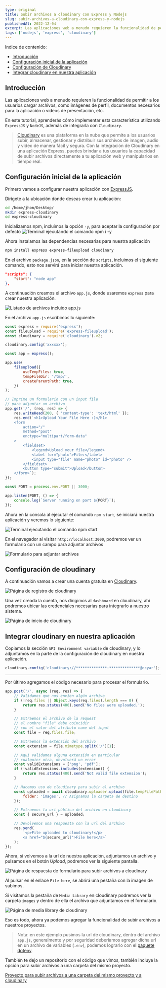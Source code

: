 ```yaml
---
type: original
title: Subir archivos a cloudinary con Express y Nodejs
slug: subir-archivos-a-cloudinary-con-express-y-nodejs
publishedAt: 2022-12-04
excerpt: Las aplicaciones web a menudo requieren la funcionalidad de permitir a los usuarios cargar archivos, como imágenes de perfil, documentos necesarios para la aplicación o videos de presentación, etc.
tags: ['nodejs', 'express', 'cloudinary']
---
```

<div class="indice">
Indice de contenido:

- [Introducción](#introducción "Introducción")
- [Configuración inicial de la aplicación](#configuración-inicial-de-la-aplicación "Configuración inicial de la aplicación")
- [Configuración de Cloudinary](#configuración-de-cloudinary "Configuración de Cloudinary")
- [Integrar cloudinary en nuestra aplicación](#integrar-cloudinary-en-nuestra-aplicación "Integrar cloudinary en nuestra aplicación")
</div>

## Introducción

Las aplicaciones web a menudo requieren la funcionalidad de permitir a los usuarios cargar archivos, como imágenes de perfil, documentos necesarios para la aplicación o videos de presentación, etc.

En este tutorial, aprenderás cómo implementar esta característica utilizando `ExpressJS` y `NodeJS`, además de integrarla con `Cloudinary`.

> <a href="https://cloudinary.com/" target="_blank" title="Cloudinary" rel="nofollow noopener">Cloudinary</a> es una plataforma en la nube que permite a los usuarios subir, almacenar, gestionar y distribuir sus archivos de imagen, audio y video de manera fácil y segura. Con la integración de Cloudinary en una aplicación Express, puedes brindar a tus usuarios la capacidad de subir archivos directamente a tu aplicación web y manipularlos en tiempo real.

## Configuración inicial de la aplicación

Primero vamos a configurar nuestra aplicación con <a href="https://expressjs.com/" target="_blank" title="Express js" rel="nofollow noopener">ExpressJS</a>.

Dirígete a la ubicación donde deseas crear tu aplicación:

```zsh title="Terminal"
cd /home/jhon/Desktop/
mkdir express-cloudinary
cd express-cloudinary
```

Inicializamos npm, incluimos la opción `-y`, para aceptar la configuración por defecto
![Terminal ejecutando el comando npm i -y](/images/express-cloudinary/npm-init.webp "Terminal ejecutando el comando npm i -y")

Ahora instalamos las dependencias necesarias para nuestra aplicación

```bash title="Terminal"
npm install express express-fileupload cloudinary
```

En el archivo `package.json`, en la sección de `scripts`, incluimos el siguiente comando, esto nos servirá para iniciar nuestra aplicación.

```json title="package.json" ins={2}
"scripts": {
    "start": "node app"
},
```

A continuación creamos el archivo `app.js`, donde usaremos `express` para crear nuestra aplicación.

![Listado de archivos incluido app.js](/images/express-cloudinary/app-js.webp "Listado de archivos incluido app.js")

En el archivo `app.js` escribimos lo siguiente:

```js title="app.js"
const express = require('express');
const fileupload = require('express-fileupload');
const cloudinary = require('cloudinary').v2;

cloudinary.config('xxxxxx');

const app = express();

app.use(
    fileupload({
        useTempFiles: true,
        tempFileDir: '/tmp/',
        createParentPath: true,
    })
);

// Imprime un formulario con un input file
// para adjuntar un archivo
app.get('/', (req, res) => {
    res.writeHead(200, { 'content-type': 'text/html' });
    res.end(`<h1>Upload Your File Here :)</h1>
    <form
        action="/"
        method="post"
        enctype="multipart/form-data"
    >
        <fieldset>
            <legend>Upload your file</legend>
            <label for="photo">File:</label>
            <input type="file" name="photo" id="photo" />
        </fieldset>
        <button type="submit">Upload</button>
    </form>`);
});

const PORT = process.env.PORT || 3000;

app.listen(PORT, () => {
    console.log(`Server running on port ${PORT}`);
});
```

Ahora en la consola al ejecutar el comando `npm start`, se iniciará nuestra aplicación y veremos lo siguiente:

![Terminal ejecutando el comando npm start](/images/express-cloudinary/npm-start.webp "Terminal ejecutando el comando npm start")

En el navegador al visitar `http://localhost:3000`, podremos ver un formulario con un campo para adjuntar archivos

![Formulario para adjuntar archivos](/images/express-cloudinary/localhost.webp "Formulario para adjuntar archivos")

## Configuración de cloudinary

A continuación vamos a crear una cuenta gratuita en <a href="https://cloudinary.com/" target="_blank" title="Cloudinary" rel="nofollow noopener">Cloudinary</a>.

![Página de registro de cloudinary](/images/express-cloudinary/cloudinary-register.webp "Página de registro de cloudinary")

Una vez creada la cuenta, nos dirigimos al `dashboard` en cloudinary, ahí podremos ubicar las credenciales necesarias para integrarlo a nuestro sistema.

![Página de inicio de cloudinary](/images/express-cloudinary/cloudinary-dashboard.webp "Página de inicio de cloudinary")

## Integrar cloudinary en nuestra aplicación

Copiamos la sección `API Environment variable` de cloudinary, y lo adjuntamos en la parte de la configuración de cloudinary en nuestra aplicación.

```js
cloudinary.config('cloudinary://**************:**************@dcyar');
```
---

Por último agregamos el código necesario para procesar el formulario.

```js
app.post('/', async (req, res) => {
    // Validamos que nos envíen algún archivo
    if (!req.files || Object.keys(req.files).length === 0) {
        return res.status(400).send('No files were uploaded.');
    }

    // Extraemos el archivo de la request
    // el nombre "file" debe coincidir
    // con el valor del atributo name del input
    const file = req.files.file;

    // Extraemos la extensión del archivo
    const extension = file.mimetype.split('/')[1];

    // Aquí validamos alguna extensión en particular
    // cualquier otra, devolverá un error
    const validExtensions = ['png', 'pdf'];
    if (!validExtensions.includes(extension)) {
        return res.status(400).send('Not valid file extension');
    }

    // Hacemos uso de cloudinary para subir el archivo
    const uploaded = await cloudinary.uploader.upload(file.tempFilePath, {
        folder: 'images', // Asignamos la carpeta de destino
    });

    // Extraemos la url pública del archivo en cloudinary
    const { secure_url } = uploaded;

    // Devolvemos una respuesta con la url del archivo
    res.send(
        `<p>File uploaded to cloudinary!</p>
        <a href="${secure_url}">File here</a>`
    );
});
```

Ahora, si volvemos a la url de nuestra aplicación, adjuntamos un archivo y pulsamos en el botón _Upload_, podremos ver la siguiente pantalla.

![Página de respuesta de formulario para subir archivos a cloudinary](/images/express-cloudinary/form-response.webp "Página de respuesta de formulario para subir archivos a cloudinary")

Al pulsar en el enlace `File here`, se abrirá una pestaña con la imagen de subimos.

Si visitamos la pestaña de `Media Library` en cloudinary podremos ver la carpeta `images` y dentro de ella el archivo que adjuntamos en el formulario.

![Página de media library de cloudinary](/images/express-cloudinary/cloudinary-ml.webp "Página de media library de cloudinary")

Eso es todo, ahora ya podemos agregar la funcionalidad de subir archivos a nuestros proyectos.

> Nota: en este ejemplo pusimos la url de cloudinary, dentro del archivo `app.js`, generalmente y por seguridad deberíamos agregar dicha url en un archivo de variables (`.env`), podemos lograrlo con el <a href="https://www.npmjs.com/package/dotenv" target="_blank" title="Paquete dotenv npm" rel="nofollow noopener">paquete dotenv</a>.

También te dejo un repositorio con el código que vimos, también incluye la opción para subir archivos a una carpeta del mismo proyecto.

<a href="https://github.com/dcyar-learning/node-file-upload" target="_blank" title="Repositorio del proyecto" rel="nofollow noopener">Proyecto para subir archivos a una carpeta del mismo proyecto y a cloudinary</a>
